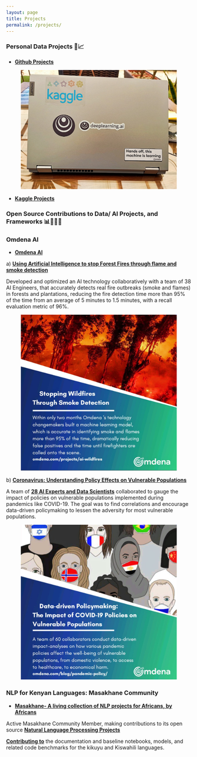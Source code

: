 ```yaml
---
layout: page
title: Projects
permalink: /projects/
---
```


### Personal Data Projects 🚀📈


-   [**Github Projects**](https://github.com/kennedykwangari)

<center>
  <figure>
    <img src="https://raw.githubusercontent.com/kennedykwangari/kennedykwangari.github.io/master/images/projects.jpg">
      </figure>
</center>

-   [**Kaggle Projects**](https://www.kaggle.com/kennedywangari13432)


    
### Open Source Contributions to Data/ AI Projects, and Frameworks 📊👨🏻‍💻

### Omdena AI
-   [**Omdena AI**](https://omdena.com)

 
a) [**Using Artificial Intelligence to stop Forest Fires through flame and smoke detection**](https://omdena.com/blog/stop-wildfires/)
	
Developed and optimized an AI technology collaboratively with a team of 38 AI Engineers, that accurately detects real fire outbreaks (smoke and flames) in forests and plantations, reducing the fire detection time more than 95% of the time from an average of 5 minutes to 1.5 minutes, with a recall evaluation metric of 96%.

<center>
  <figure>
    <img src="https://raw.githubusercontent.com/kennedykwangari/kennedykwangari.github.io/master/images/smoke.jpg">
      </figure>
</center>


b) [**Coronavirus: Understanding Policy Effects on Vulnerable Populations**](https://omdena.com/projects/ai-pandemics/)


A team of [**28 AI Experts and Data Scientists**](https://omdena.com/blog/artificial-intelligence-covid19/) collaborated to gauge the impact of policies on vulnerable populations implemented during pandemics like COVID-19. The goal was to find correlations and encourage data-driven policymaking to lessen the adversity for most vulnerable populations.

<center>
  <figure>
    <img src="https://raw.githubusercontent.com/kennedykwangari/kennedykwangari.github.io/master/images/data.jpg">
      </figure>
</center>

### NLP for Kenyan Languages: Masakhane Community

-   [**Masakhane- A living collection of NLP projects for Africans, by Africans**](https://www.masakhane.io)

 
 Active Masakhane Community Member, making contributions to its open source [**Natural Language Processing Projects**](https://github.com/masakhane-io/masakhane-mt)
 
 [**Contributing to**](https://www.masakhane.io/community) the documentation and baseline notebooks, models, and related code benchmarks for the kikuyu and Kiswahili languages.

